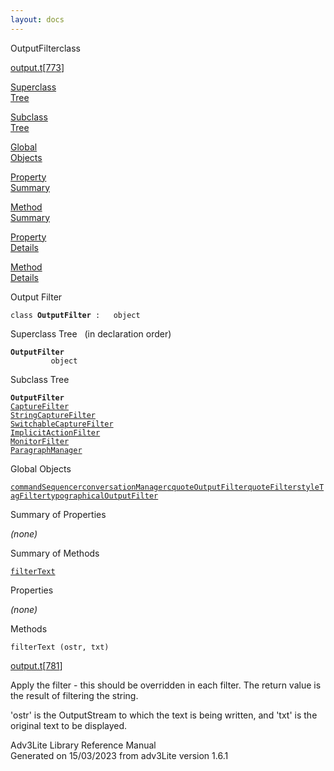 ```yaml
---
layout: docs
---
```

<span class="title">OutputFilter</span><span class="type">class</span>

[output.t](../file/output.t.html)\[[773](../source/output.t.html#773)\]

[Superclass  
Tree](#_SuperClassTree_)

[Subclass  
Tree](#_SubClassTree_)

[Global  
Objects](#_ObjectSummary_)

[Property  
Summary](#_PropSummary_)

[Method  
Summary](#_MethodSummary_)

[Property  
Details](#_Properties_)

[Method  
Details](#_Methods_)

<div class="fdesc">

Output Filter

`class `**`OutputFilter`**` :   object`

</div>

<span id="_SuperClassTree_"></span>

<div class="mjhd">

<span class="hdln">Superclass Tree</span>   (in declaration order)

</div>

**`OutputFilter`**  
`         object`  
<span id="_SubClassTree_"></span>

<div class="mjhd">

<span class="hdln">Subclass Tree</span>  

</div>

**`OutputFilter`**  
[`CaptureFilter`](../object/CaptureFilter.html)  
[`StringCaptureFilter`](../object/StringCaptureFilter.html)  
[`SwitchableCaptureFilter`](../object/SwitchableCaptureFilter.html)  
[`ImplicitActionFilter`](../object/ImplicitActionFilter.html)  
[`MonitorFilter`](../object/MonitorFilter.html)  
[`ParagraphManager`](../object/ParagraphManager.html)  
<span id="_ObjectSummary_"></span>

<div class="mjhd">

<span class="hdln">Global Objects</span>  

</div>

[`commandSequencer`](../object/commandSequencer.html)[`conversationManager`](../object/conversationManager.html)[`cquoteOutputFilter`](../object/cquoteOutputFilter.html)[`quoteFilter`](../object/quoteFilter.html)[`styleTagFilter`](../object/styleTagFilter.html)[`typographicalOutputFilter`](../object/typographicalOutputFilter.html)
<span id="_PropSummary_"></span>

<div class="mjhd">

<span class="hdln">Summary of Properties</span>  

</div>



*(none)* <span id="_MethodSummary_"></span>

<div class="mjhd">

<span class="hdln">Summary of Methods</span>  

</div>

[`filterText`](#filterText)

<span id="_Properties_"></span>

<div class="mjhd">

<span class="hdln">Properties</span>  

</div>

*(none)* <span id="_Methods_"></span>

<div class="mjhd">

<span class="hdln">Methods</span>  

</div>

<span id="filterText"></span>

`filterText (ostr, txt)`

[output.t](../file/output.t.html)\[[781](../source/output.t.html#781)\]

<div class="desc">

Apply the filter - this should be overridden in each filter. The return
value is the result of filtering the string.

'ostr' is the OutputStream to which the text is being written, and 'txt'
is the original text to be displayed.

</div>

<div class="ftr">

Adv3Lite Library Reference Manual  
Generated on 15/03/2023 from adv3Lite version 1.6.1

</div>
